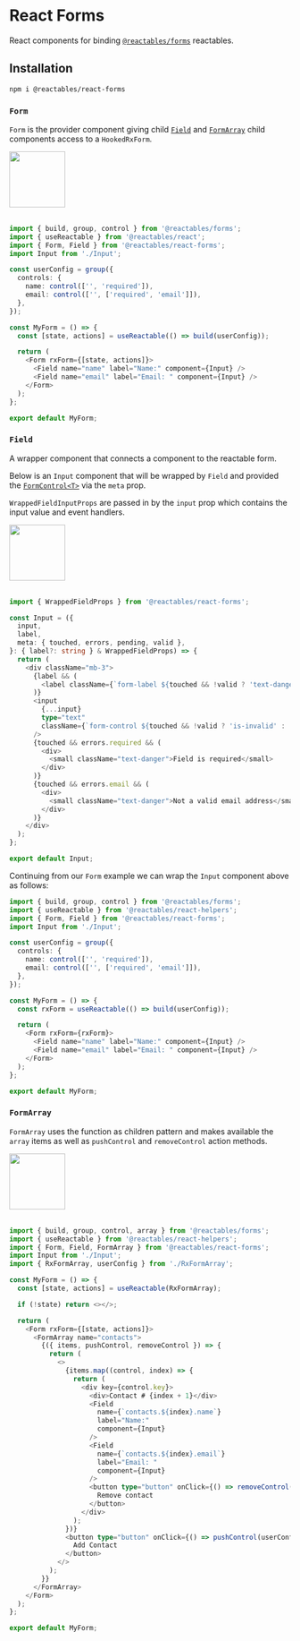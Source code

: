 # React Forms

React components for binding [`@reactables/forms`](https://github.com/reactables/reactables/tree/main/packages/forms) reactables.

## Installation <a name="installation"></a>

```bash
npm i @reactables/react-forms
```

### `Form`<a name="form"></a>

`Form` is the provider component giving child [`Field`](#field) and [`FormArray`](#form-array) child components access to a `HookedRxForm`.

<a href="https://stackblitz.com/edit/vitejs-vite-6lzq4i?file=src%2FMyForm.tsx" target="_blank" rel="noreferrer">
 <img src="/reactables/stackblitz.png" width="100" />
</a>

<br>
<br>

```typescript
import { build, group, control } from '@reactables/forms';
import { useReactable } from '@reactables/react';
import { Form, Field } from '@reactables/react-forms';
import Input from './Input';

const userConfig = group({
  controls: {
    name: control(['', 'required']),
    email: control(['', ['required', 'email']]),
  },
});

const MyForm = () => {
  const [state, actions] = useReactable(() => build(userConfig));

  return (
    <Form rxForm={[state, actions]}>
      <Field name="name" label="Name:" component={Input} />
      <Field name="email" label="Email: " component={Input} />
    </Form>
  );
};

export default MyForm;

```

### `Field`<a name="field"></a>

A wrapper component that connects a component to the reactable form.

Below is an `Input` component that will be wrapped by `Field` and provided the [`FormControl<T>`](/references/forms-api#api-form-control) via the `meta` prop.

`WrappedFieldInputProps` are passed in by the `input` prop which contains the input value and event handlers.

<a href="https://stackblitz.com/edit/vitejs-vite-6lzq4i?file=src%2FMyForm.tsx" target="_blank" rel="noreferrer">
 <img src="/reactables/stackblitz.png" width="100" />
</a>

<br>
<br>

```typescript
import { WrappedFieldProps } from '@reactables/react-forms';

const Input = ({
  input,
  label,
  meta: { touched, errors, pending, valid },
}: { label?: string } & WrappedFieldProps) => {
  return (
    <div className="mb-3">
      {label && (
        <label className={`form-label ${touched && !valid ? 'text-danger' : ''}`}>{label}</label>
      )}
      <input
        {...input}
        type="text"
        className={`form-control ${touched && !valid ? 'is-invalid' : ''}`}
      />
      {touched && errors.required && (
        <div>
          <small className="text-danger">Field is required</small>
        </div>
      )}
      {touched && errors.email && (
        <div>
          <small className="text-danger">Not a valid email address</small>
        </div>
      )}
    </div>
  );
};

export default Input;

```

Continuing from our `Form` example we can wrap the `Input` component above as follows:

```typescript
import { build, group, control } from '@reactables/forms';
import { useReactable } from '@reactables/react-helpers';
import { Form, Field } from '@reactables/react-forms';
import Input from './Input';

const userConfig = group({
  controls: {
    name: control(['', 'required']),
    email: control(['', ['required', 'email']]),
  },
});

const MyForm = () => {
  const rxForm = useReactable(() => build(userConfig));

  return (
    <Form rxForm={rxForm}>
      <Field name="name" label="Name:" component={Input} />
      <Field name="email" label="Email: " component={Input} />
    </Form>
  );
};

export default MyForm;

```

### `FormArray`<a name="form-array"></a>

`FormArray` uses the function as children pattern and makes available the `array` items as well as `pushControl` and `removeControl` action methods.

<a href="https://stackblitz.com/edit/vitejs-vite-fmst4h?file=src%2FMyForm.tsx" target="_blank" rel="noreferrer">
 <img src="/reactables/stackblitz.png" width="100" />
</a>

<br>
<br>

```typescript
import { build, group, control, array } from '@reactables/forms';
import { useReactable } from '@reactables/react-helpers';
import { Form, Field, FormArray } from '@reactables/react-forms';
import Input from './Input';
import { RxFormArray, userConfig } from './RxFormArray';

const MyForm = () => {
  const [state, actions] = useReactable(RxFormArray);

  if (!state) return <></>;

  return (
    <Form rxForm={[state, actions]}>
      <FormArray name="contacts">
        {({ items, pushControl, removeControl }) => {
          return (
            <>
              {items.map((control, index) => {
                return (
                  <div key={control.key}>
                    <div>Contact # {index + 1}</div>
                    <Field
                      name={`contacts.${index}.name`}
                      label="Name:"
                      component={Input}
                    />
                    <Field
                      name={`contacts.${index}.email`}
                      label="Email: "
                      component={Input}
                    />
                    <button type="button" onClick={() => removeControl(index)}>
                      Remove contact
                    </button>
                  </div>
                );
              })}
              <button type="button" onClick={() => pushControl(userConfig)}>
                Add Contact
              </button>
            </>
          );
        }}
      </FormArray>
    </Form>
  );
};

export default MyForm;
```
